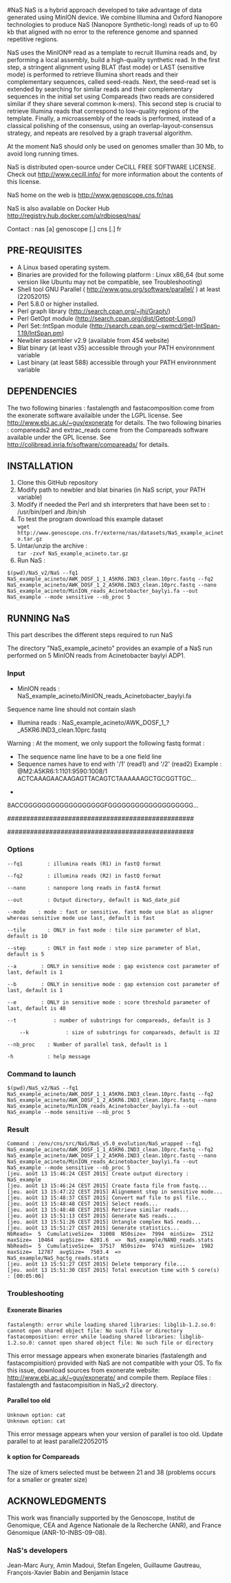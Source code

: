#NaS
NaS is a hybrid approach developed to take advantage of data generated using MinION device. We combine Illumina and Oxford Nanopore technologies to produce NaS (Nanopore Synthetic-long) reads of up to 60 kb that aligned with no error to the reference genome and spanned repetitive regions. 

NaS uses the MinION® read as a template 
to recruit Illumina reads and, by performing a local assembly, 
build a high-quality synthetic read. 
In the first step, a stringent alignment using BLAT (fast mode) or LAST (sensitive mode) is performed
to retrieve Illumina short reads and their complementary sequences,
called seed-reads. 
Next, the seed-read set is extended by searching for similar
reads and their complementary sequences in the initial set 
using Compareads (two reads are considered similar if they share 
several common k-mers). This second step is crucial to retrieve
Illumina reads that correspond to low-quality regions of the
template. 
Finally, a microassembly of the reads is performed, instead of 
a classical polishing of the consensus, using an overlap-layout-consensus
strategy, and repeats are resolved by a graph traversal algorithm.

At the moment NaS should only be used on genomes smaller than 30 Mb, to avoid long running times.

NaS is distributed open-source under CeCILL 
FREE SOFTWARE LICENSE. Check out http://www.cecill.info/
for more information about the contents of this license.

NaS home on the web is http://www.genoscope.cns.fr/nas

NaS is also available on Docker Hub http://registry.hub.docker.com/u/rdbioseq/nas/

Contact : nas [a] genoscope [.] cns [.] fr

PRE-REQUISITES
--------------

  - A Linux based operating system.
  - Binaries are provided for the following platform : Linux x86_64 (but some version like Ubuntu may not be compatible, see Troubleshooting)
  - Shell tool GNU Parallel ( http://www.gnu.org/software/parallel/ ) at least (22052015)
  - Perl 5.8.0 or higher installed.
  - Perl graph library (http://search.cpan.org/~jhi/Graph/)
  - Perl GetOpt module (http://search.cpan.org/dist/Getopt-Long/)
  - Perl Set::IntSpan module (http://search.cpan.org/~swmcd/Set-IntSpan-1.19/IntSpan.pm)
  - Newbler assembler v2.9 (available from 454 website)
  - Blat binary (at least v35) accessible through your PATH environnment variable
  - Last binary (at least 588) accessible through your PATH environnment variable

DEPENDENCIES
------------
The two following binaries : fastalength and fastacomposition
come from the exonerate software availaible under the LGPL
license. See http://www.ebi.ac.uk/~guy/exonerate for details.
The two following binaries : compareads2 and extrac_reads come
from the Compareads software available under the GPL license.
See http://colibread.inria.fr/software/compareads/ for details.


INSTALLATION
------------

  1. Clone this GitHub repository
  2. Modify path to newbler and blat binaries (in NaS script, your PATH variable)
  3. Modify if needed the Perl and sh interpreters that have been set to : /usr/bin/perl and /bin/sh
  4. To test the program download this example dataset       
  `wget http://www.genoscope.cns.fr/externe/nas/datasets/NaS_example_acineto.tar.gz`
  5. Untar/unzip the archive :        
  `tar -zxvf NaS_example_acineto.tar.gz`
  6. Run NaS : 
```
$(pwd)/NaS_v2/NaS --fq1 NaS_example_acineto/AWK_DOSF_1_1_A5KR6.IND3_clean.10prc.fastq --fq2 NaS_example_acineto/AWK_DOSF_1_2_A5KR6.IND3_clean.10prc.fastq --nano NaS_example_acineto/MinION_reads_Acinetobacter_baylyi.fa --out NaS_example --mode sensitive --nb_proc 5
```

RUNNING NaS
--------------
This part describes the different steps required to run NaS

The directory "NaS_example_acineto" provides an example of a NaS run performed on 5 MinION reads from Acinetobacter baylyi ADP1.

### Input
- MinION reads : NaS_example_acineto/MinION_reads_Acinetobacter_baylyi.fa

Sequence name line should not contain slash
- Illumina reads : NaS_example_acineto/AWK_DOSF_1_?_A5KR6.IND3_clean.10prc.fastq

Warning : At the moment, we only support the following fastq format :
 - The sequence name line have to be a one field line
 - Sequence names have to end with '/1' (read1) and '/2' (read2)
Example :
@M2:A5KR6:1:1101:9590:1008/1
ACTCAAAGAACAAGAGTTACAGTCTAAAAAAGCTGCGGTTGC...
+
8ACCGGGGGGGGGGGGGGGGGGFGGGGGGGGGGGGGGGGGGG...

#################################################

#################################################

### Options

	--fq1        : illumina reads (R1) in fastQ format
	
	--fq2        : illumina reads (R2) in fastQ format
	
	--nano       : nanopore long reads in fastA format
	
	--out        : Output directory, default is NaS_date_pid
	
	--mode    : mode : fast or sensitive. fast mode use blat as aligner whereas sensitive mode use last, default is fast
	
	--tile       : ONLY in fast mode : tile size parameter of blat, default is 10
	
	--step       : ONLY in fast mode : step size parameter of blat, default is 5
	
	--a	       : ONLY in sensitive mode : gap existence cost parameter of last, default is 1
	
	--b	       : ONLY in sensitive mode : gap extension cost parameter of last, default is 1
	
	--e	       : ONLY in sensitive mode : score threshold parameter of last, default is 40
	
	--t            : number of substrings for compareads, default is 3

        --k            : size of substrings for compareads, default is 32

	--nb_proc    : Number of parallel task, default is 1
	
	-h           : help message
	
### Command to launch

```
$(pwd)/NaS_v2/NaS --fq1 NaS_example_acineto/AWK_DOSF_1_1_A5KR6.IND3_clean.10prc.fastq --fq2 NaS_example_acineto/AWK_DOSF_1_2_A5KR6.IND3_clean.10prc.fastq --nano NaS_example_acineto/MinION_reads_Acinetobacter_baylyi.fa --out NaS_example --mode sensitive --nb_proc 5
```

### Result
```
Command : /env/cns/src/NaS/NaS_v5.0_evolution/NaS_wrapped --fq1 NaS_example_acineto/AWK_DOSF_1_1_A5KR6.IND3_clean.10prc.fastq --fq2 NaS_example_acineto/AWK_DOSF_1_2_A5KR6.IND3_clean.10prc.fastq --nano NaS_example_acineto/MinION_reads_Acinetobacter_baylyi.fa --out NaS_example --mode sensitive --nb_proc 5
[jeu. août 13 15:46:24 CEST 2015] Create output directory : NaS_example
[jeu. août 13 15:46:24 CEST 2015] Create fasta file from fastq...
[jeu. août 13 15:47:22 CEST 2015] Alignement step in sensitive mode...
[jeu. août 13 15:48:37 CEST 2015] Convert maf file to psl file...
[jeu. août 13 15:48:48 CEST 2015] Select reads...
[jeu. août 13 15:48:48 CEST 2015] Retrieve similar reads...
[jeu. août 13 15:51:13 CEST 2015] Generate NaS reads...
[jeu. août 13 15:51:26 CEST 2015] Untangle complex NaS reads...
[jeu. août 13 15:51:27 CEST 2015] Generate statistics...
NbReads=  5  CumulativeSize=  31008  N50size=  7994  minSize=  2512  maxSize=  10464  avgSize=  6201.6  =>  NaS_example/NANO_reads.stats
NbReads=  5  CumulativeSize=  37517  N50size=  9743  minSize=  1982  maxSize=  12787  avgSize=  7503.4  =>  NaS_example/NaS_hqctg_reads.stats
[jeu. août 13 15:51:27 CEST 2015] Delete temporary file...
[jeu. août 13 15:51:30 CEST 2015] Total execution time with 5 core(s) : [00:05:06]
```
### Troubleshooting
#### Exonerate Binaries
```
fastalength: error while loading shared libraries: libglib-1.2.so.0: cannot open shared object file: No such file or directory
fastacomposition: error while loading shared libraries: libglib-1.2.so.0: cannot open shared object file: No such file or directory
```
This error message appears when exonerate binaries (fastalength and fastacompisition) provided with NaS are not compatible with your OS. To fix this issue, download sources from exonerate website: http://www.ebi.ac.uk/~guy/exonerate/ and compile them. Replace files : fastalength and fastacompisition in NaS_v2 directory.
#### Parallel too old
```
Unknown option: cat
Unknown option: cat
```
This error message appears when your version of parallel is too old. Update parallel to at least parallel22052015

#### k option for Compareads

The size of kmers selected must be between 21 and 38 (problems occurs for a smaller or greater size)

ACKNOWLEDGMENTS
---------------

This work was financially supported by the Genoscope, 
Institut de Genomique, CEA and Agence Nationale de la 
Recherche (ANR), and France Génomique (ANR-10-INBS-09-08).

### NaS's developers
Jean-Marc Aury, Amin Madoui, Stefan Engelen, Guillaume Gautreau, François-Xavier Babin and Benjamin Istace 
